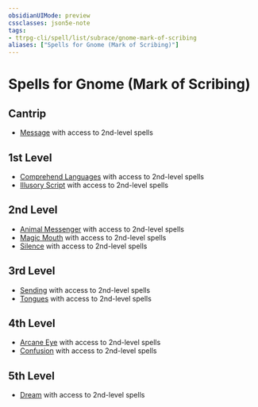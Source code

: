 ```yaml
---
obsidianUIMode: preview
cssclasses: json5e-note
tags:
- ttrpg-cli/spell/list/subrace/gnome-mark-of-scribing
aliases: ["Spells for Gnome (Mark of Scribing)"]
---
```

# Spells for Gnome (Mark of Scribing)

## Cantrip

- [Message](Misc%20Files/CLI/compendium/spells/message-xphb.md "XPHB") with access to 2nd-level spells

## 1st Level

- [Comprehend Languages](Misc%20Files/CLI/compendium/spells/comprehend-languages-xphb.md "XPHB") with access to 2nd-level spells
- [Illusory Script](Misc%20Files/CLI/compendium/spells/illusory-script-xphb.md "XPHB") with access to 2nd-level spells

## 2nd Level

- [Animal Messenger](Misc%20Files/CLI/compendium/spells/animal-messenger-xphb.md "XPHB") with access to 2nd-level spells
- [Magic Mouth](Misc%20Files/CLI/compendium/spells/magic-mouth-xphb.md "XPHB") with access to 2nd-level spells
- [Silence](Misc%20Files/CLI/compendium/spells/silence-xphb.md "XPHB") with access to 2nd-level spells

## 3rd Level

- [Sending](Misc%20Files/CLI/compendium/spells/sending-xphb.md "XPHB") with access to 2nd-level spells
- [Tongues](Misc%20Files/CLI/compendium/spells/tongues-xphb.md "XPHB") with access to 2nd-level spells

## 4th Level

- [Arcane Eye](Misc%20Files/CLI/compendium/spells/arcane-eye-xphb.md "XPHB") with access to 2nd-level spells
- [Confusion](Misc%20Files/CLI/compendium/spells/confusion-xphb.md "XPHB") with access to 2nd-level spells

## 5th Level

- [Dream](Misc%20Files/CLI/compendium/spells/dream-xphb.md "XPHB") with access to 2nd-level spells